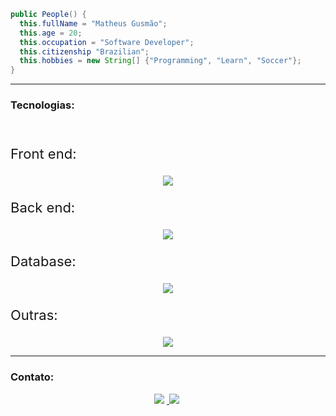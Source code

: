 ```java
public People() {
  this.fullName = "Matheus Gusmão";
  this.age = 20;
  this.occupation = "Software Developer";
  this.citizenship "Brazilian";
  this.hobbies = new String[] {"Programming", "Learn", "Soccer"};
}
```
<hr>


### Tecnologias:

<br><p style="font-size: 22px;">Front end:</p>

<p align="center">
  <a href="https://skillicons.dev">
    <img src="https://skillicons.dev/icons?i=html,css,js,jquery,react,nextjs,tailwind,bootstrap,vite&perline=9&theme=dark" />
  </a>
</p>

<p style="font-size: 22px;">Back end:</p>

<p align="center">
  <a href="https://skillicons.dev">
    <img src="https://skillicons.dev/icons?i=clojure,java,c,python,nodejs,php,kafka,spring,express,fastapi,hibernate,rabbitmq&perline=12&theme=dark" />
  </a>
</p>

<p style="font-size: 22px;">Database:</p>

<p align="center">
  <a href="https://skillicons.dev">
    <img src="https://skillicons.dev/icons?i=postgres,mysql,sqlite,cassandra,mongodb,oracle&perline=10&theme=dark" />
  </a>
</p>

<p style="font-size: 22px;">Outras:</p>

<p align="center">
  <a href="https://skillicons.dev">
    <img src="https://skillicons.dev/icons?i=git,github,gitlab,gradle,maven,npm,docker,linux,md,postman,aws,elasticsearch&perline=12&theme=dark" />
  </a>
</p>

<hr>

### Contato:

<p align="center">
    <a href="https://www.linkedin.com/in/gusmaom/">
        <img src="https://img.shields.io/badge/-in/gusmaom-6633cc?style=flat-square&color=0A66C2&logo=Linkedin&logoColor=white&link=https://www.linkedin.com/in/gusmaom/" style="margin-right: 4"/>
    </a>
    <a href="mailto:mgusmao.dev@gmail.com">
        <img src="https://img.shields.io/badge/-mgusmao.dev@gmail.com-6633cc?style=flat-square&color=EA4335&logo=Gmail&logoColor=white&link=mailto:mgusmao.dev@gmail.com" style="margin-right: 4"/>
    </a>
</p>
